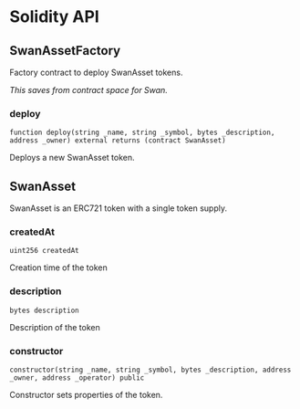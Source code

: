 # Solidity API

## SwanAssetFactory

Factory contract to deploy SwanAsset tokens.

_This saves from contract space for Swan._

### deploy

```solidity
function deploy(string _name, string _symbol, bytes _description, address _owner) external returns (contract SwanAsset)
```

Deploys a new SwanAsset token.

## SwanAsset

SwanAsset is an ERC721 token with a single token supply.

### createdAt

```solidity
uint256 createdAt
```

Creation time of the token

### description

```solidity
bytes description
```

Description of the token

### constructor

```solidity
constructor(string _name, string _symbol, bytes _description, address _owner, address _operator) public
```

Constructor sets properties of the token.

